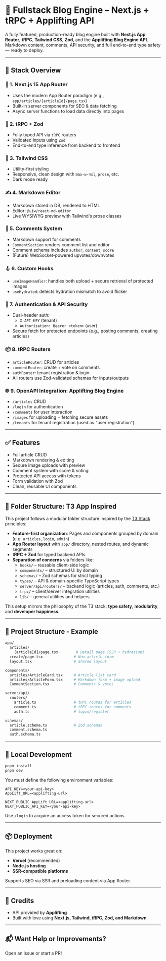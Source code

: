 # 📝 Fullstack Blog Engine – Next.js + tRPC + Applifting API

A fully featured, production-ready blog engine built with **Next.js App Router**, **tRPC**, **Tailwind CSS**, **Zod**, and the **Applifting Blog Engine API**. Markdown content, comments, API security, and full end-to-end type safety — ready to deploy.

---

## 🚀 Stack Overview

### 🔧 1. **Next.js 15 App Router**

- Uses the modern App Router paradigm (e.g., `app/articles/[articleId]/page.tsx`)
- Built-in server components for SEO & data fetching
- Async server functions to load data directly into pages

### 🧠 2. **tRPC + Zod**

- Fully typed API via `tRPC` routers
- Validated inputs using `Zod`
- End-to-end type inference from backend to frontend

### 🎨 3. **Tailwind CSS**

- Utility-first styling
- Responsive, clean design with `max-w-4xl`, `prose`, etc.
- Dark mode ready

### ✍️ 4. **Markdown Editor**

- Markdown stored in DB, rendered to HTML
- Editor: `@uiw/react-md-editor`
- Live WYSIWYG preview with Tailwind's prose classes

### 💬 5. **Comments System**

- Markdown support for comments
- `CommentSection` renders comment list and editor
- Comment schema includes `author`, `content`, `score`
- (Future) WebSocket-powered upvotes/downvotes

### 🪝 6. **Custom Hooks**

- `useImageHandler`: handles both upload + secure retrieval of protected images
- `useHydrated`: detects hydration mismatch to avoid flicker

### 🔐 7. **Authentication & API Security**

- Dual-header auth:
  - `X-API-KEY` (tenant)
  - `Authorization: Bearer <token>` (user)
- Secure fetch for protected endpoints (e.g., posting comments, creating articles)

### 📦 8. **tRPC Routers**

- `articleRouter`: CRUD for articles
- `commentRouter`: create + vote on comments
- `authRouter`: tenant registration & login
- All routers use Zod-validated schemas for inputs/outputs

### 🌐 9. **OpenAPI Integration: Applifting Blog Engine**

- `/articles` CRUD
- `/login` for authentication
- `/comments` for user interaction
- `/images` for uploading + fetching secure assets
- `/tenants` for tenant registration (used as "user registration")

---

## ✅ Features

- Full article CRUD
- Markdown rendering & editing
- Secure image uploads with preview
- Comment system with score & voting
- Protected API access with tokens
- Form validation with Zod
- Clean, reusable UI components

---

## 🧱 Folder Structure: T3 App Inspired

This project follows a modular folder structure inspired by the [T3 Stack](https://create.t3.gg/) principles:

- **Feature-first organization**: Pages and components grouped by domain (e.g. `articles`, `login`, `admin`)
- **App Router layout** with `app/` directory, nested routes, and dynamic segments
- **tRPC + Zod** for typed backend APIs
- **Separation of concerns** via folders like:
  - `hooks/` – reusable client-side logic
  - `components/` – structured UI by domain
  - `schemas/` – Zod schemas for strict typing
  - `types/` – API & domain-specific TypeScript types
  - `server/api/routers/` – backend logic (articles, auth, comments, etc.)
  - `trpc/` – client/server integration utilities
  - `lib/` – general utilities and helpers

This setup mirrors the philosophy of the T3 stack: **type safety**, **modularity**, and **developer happiness**.

---

## 🔧 Project Structure - Example

```bash
app/
  articles/
    [articleId]/page.tsx        # Detail page (SSR + hydration)
  create/page.tsx              # New article form
  layout.tsx                   # Shared layout

components/
  articles/ArticleCard.tsx     # Article list card
  articles/ArticleForm.tsx     # Markdown form + image upload
  CommentSection.tsx           # Comments & votes

server/api/
  routers/
    article.ts                 # tRPC routes for articles
    comment.ts                 # tRPC routes for comments
    auth.ts                    # login/register

schemas/
  article.schema.ts            # Zod schemas
  comment.schema.ts
  auth.schema.ts
```

---

## 🧪 Local Development

```bash
pnpm install
pnpm dev
```

You must define the following environment variables:

```env
API_KEY=<your-api-key>
AppLift_URL=<applifting-url>

NEXT_PUBLIC_AppLift_URL=<applifting-url>
NEXT_PUBLIC_API_KEY=<your-api-key>
```

Use `/login` to acquire an access token for secured actions.

---

## 📦 Deployment

This project works great on:

- **Vercel** (recommended)
- **Node.js hosting**
- **SSR-compatible platforms**

Supports SEO via SSR and preloading content via App Router.

---

## 👏 Credits

- API provided by **Applifting**
- Built with love using **Next.js, Tailwind, tRPC, Zod, and Markdown**

---

## 📬 Want Help or Improvements?

Open an issue or start a PR!

